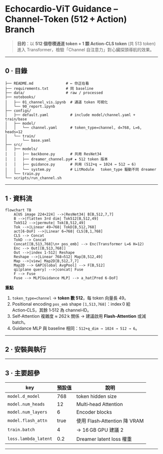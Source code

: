 # Echocardio‑ViT Guidance – **Channel‑Token (512 + Action) Branch**

> **目的**：以 **512 個卷積通道 token + 1 顆 Action‑CLS token** (共 513 token) 進入 Transformer，檢驗「Channel 自注意力」對心臟探頭導航的效果。


---

## 0 · 目錄 

```text
├── README.md               # ← 你正在看
├── requirements.txt        # 同 baseline
├── data/                   # raw / processed
├── notebooks/
│   ├── 01_channel_vis.ipynb  # 通道 token 可視化
│   └── 90_report.ipynb
├── configs/
│   ├── default.yaml          # include model/channel.yaml + train/base
│   ├── model/
│   │   └── channel.yaml      # token_type=channel, d=768, L=6, heads=12
│   └── train/
│       └── base.yaml
├── src/
│   ├── models/
│   │   ├── backbone.py       # 共用 ResNet34
│   │   ├── dreamer_channel.py# ★ 512 token 版本
│   │   ├── guidance.py       # 共用 (512+q → 1024 → 512 → 6)
│   │   └── system.py         # LitModule   token_type 驅動不同 dreamer
│   └── train.py
└── scripts/run_channel.sh
```

---

## 1 · 資料流

```mermaid
flowchart TB
    A[US image 224×224] -->|ResNet34| B[B,512,7,7]
    B -->|flatten 3rd dim| Tok512[B,512,49]
    Tok512 -->|permute| Tok[B,512,49]
    Tok -->|Linear 49→768| TokD[B,512,768]
    act[6‑DoF] -->|Linear 6→768| CLS[B,1,768]
    CLS --> Concat
    TokD --> Concat
    Concat[[B,513,768]\n+ pos_emb] --> Enc(Transformer L=6 H=12)
    Enc --> Out[[B,513,768]]
    Out -->|index 1‑512| Reshape
    Reshape -->|Linear 768→512| Map[B,512,49]
    Map -->|view| Map2D[B,512,7,7]
    Map2D --> GAP[Global AvgPool] --> F[B,512]
    qi[plane query] -->|concat| Fuse
    F --> Fuse
    Fuse --> MLP[Guidance MLP] --> a_hat[Pred 6‑DoF]
```

**重點**

1. `token_type=channel` → **token 數 512**，每 token 向量長 49。
2. Positional encoding `pos_emb` shape `[1,513,768]`：index 0 給 Action‑CLS，其餘 1‑512 為 channel‑ID。
3. Self‑Attention 複雜度 ≈ 262 k 關係 → 建議啟用 **Flash‑Attention** 或減 batch。
4. Guidance MLP 與 baseline 相同：`512+q_dim → 1024 → 512 → 6`。

---

## 2 · 安裝與執行

---

## 3 · 主要超參

| key                  | 預設值  | 說明                        |
| -------------------- | ---- | ------------------------- |
| `model.d_model`      | 768  | token hidden size         |
| `model.num_heads`    | 12   | Multi‑head Attention      |
| `model.num_layers`   | 6    | Encoder blocks            |
| `model.flash_attn`   | true | 使用 Flash‑Attention 降 VRAM |
| `train.batch`        | 4    | → 16 GB GPU 建議 2          |
| `loss.lambda_latent` | 0.2  | Dreamer latent loss 權重    |

---
